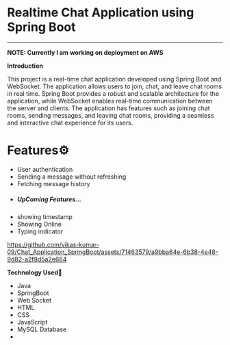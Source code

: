 Realtime Chat Application using Spring Boot
===========================================================

* * *
**NOTE: Currently I am working on deployment on AWS**

**Introduction**

This project is a real-time chat application developed using Spring Boot and WebSocket. The application allows users to join, chat, and leave chat rooms in real time. Spring Boot provides a robust and scalable architecture for the application, while WebSocket enables real-time communication between the server and clients. The application has features such as joining chat rooms, sending messages, and leaving chat rooms, providing a seamless and interactive chat experience for its users.

**<h1>Features⚙</h1>**

- User authentication
- Sending a message without refreshing
- Fetching message history
- <h5>UpComing Features...</h5>
- showing timestamp
- Showing Online 
- Typing indicator

https://github.com/vikas-kumar-09/Chat_Application_SpringBoot/assets/71463579/a9bba64e-6b38-4e48-9d82-a2f8d5a2e664




**Technology Used**🚀

- Java
- SpringBoot
- Web Socket
- HTML
- CSS
- JavaScript
- MySQL Database
- 



